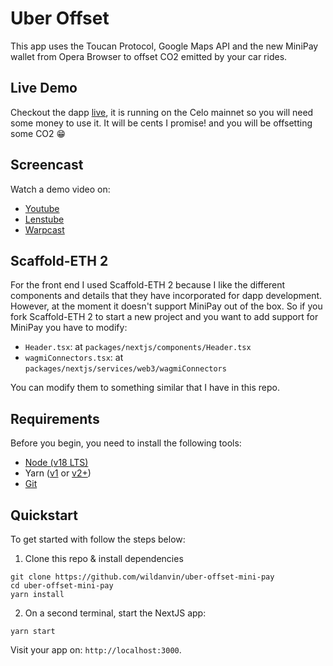 # Uber Offset

This app uses the Toucan Protocol, Google Maps API and the new MiniPay wallet from Opera Browser to offset CO2 emitted by your car rides.

## Live Demo

Checkout the dapp [live](https://uber-offset-mini-pay-nextjs.vercel.app/), it is running on the Celo mainnet so you will need some money to use it. It will be cents I promise! and you will be offsetting some CO2 😁

## Screencast

Watch a demo video on:

- [Youtube]()
- [Lenstube]()
- [Warpcast]()

## Scaffold-ETH 2

For the front end I used Scaffold-ETH 2 because I like the different components and details that they have incorporated for dapp development. However, at the moment it doesn't support MiniPay out of the box. So if you fork Scaffold-ETH 2 to start a new project and you want to add support for MiniPay you have to modify:

- `Header.tsx`: at `packages/nextjs/components/Header.tsx`
- `wagmiConnectors.tsx`: at `packages/nextjs/services/web3/wagmiConnectors`

You can modify them to something similar that I have in this repo.

## Requirements

Before you begin, you need to install the following tools:

- [Node (v18 LTS)](https://nodejs.org/en/download/)
- Yarn ([v1](https://classic.yarnpkg.com/en/docs/install/) or [v2+](https://yarnpkg.com/getting-started/install))
- [Git](https://git-scm.com/downloads)

## Quickstart

To get started with follow the steps below:

1. Clone this repo & install dependencies

```
git clone https://github.com/wildanvin/uber-offset-mini-pay
cd uber-offset-mini-pay
yarn install
```

2. On a second terminal, start the NextJS app:

```
yarn start
```

Visit your app on: `http://localhost:3000`.
